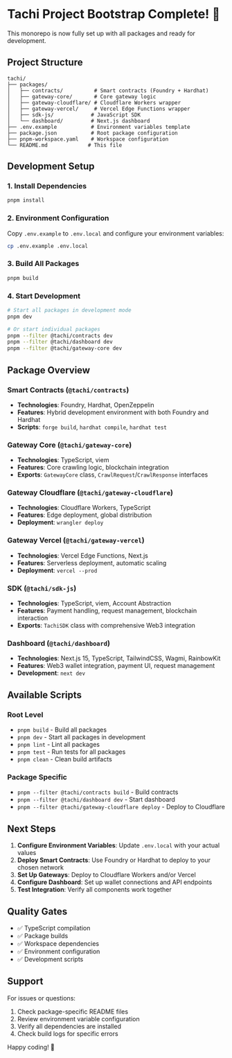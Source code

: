 # Tachi Project Bootstrap Complete! 🎉

This monorepo is now fully set up with all packages and ready for development.

## Project Structure

```
tachi/
├── packages/
│   ├── contracts/          # Smart contracts (Foundry + Hardhat)
│   ├── gateway-core/       # Core gateway logic
│   ├── gateway-cloudflare/ # Cloudflare Workers wrapper
│   ├── gateway-vercel/     # Vercel Edge Functions wrapper
│   ├── sdk-js/            # JavaScript SDK
│   └── dashboard/         # Next.js dashboard
├── .env.example           # Environment variables template
├── package.json           # Root package configuration
├── pnpm-workspace.yaml    # Workspace configuration
└── README.md             # This file
```

## Development Setup

### 1. Install Dependencies
```bash
pnpm install
```

### 2. Environment Configuration
Copy `.env.example` to `.env.local` and configure your environment variables:
```bash
cp .env.example .env.local
```

### 3. Build All Packages
```bash
pnpm build
```

### 4. Start Development
```bash
# Start all packages in development mode
pnpm dev

# Or start individual packages
pnpm --filter @tachi/contracts dev
pnpm --filter @tachi/dashboard dev
pnpm --filter @tachi/gateway-core dev
```

## Package Overview

### Smart Contracts (`@tachi/contracts`)
- **Technologies**: Foundry, Hardhat, OpenZeppelin
- **Features**: Hybrid development environment with both Foundry and Hardhat
- **Scripts**: `forge build`, `hardhat compile`, `hardhat test`

### Gateway Core (`@tachi/gateway-core`)
- **Technologies**: TypeScript, viem
- **Features**: Core crawling logic, blockchain integration
- **Exports**: `GatewayCore` class, `CrawlRequest`/`CrawlResponse` interfaces

### Gateway Cloudflare (`@tachi/gateway-cloudflare`)
- **Technologies**: Cloudflare Workers, TypeScript
- **Features**: Edge deployment, global distribution
- **Deployment**: `wrangler deploy`

### Gateway Vercel (`@tachi/gateway-vercel`)
- **Technologies**: Vercel Edge Functions, Next.js
- **Features**: Serverless deployment, automatic scaling
- **Deployment**: `vercel --prod`

### SDK (`@tachi/sdk-js`)
- **Technologies**: TypeScript, viem, Account Abstraction
- **Features**: Payment handling, request management, blockchain interaction
- **Exports**: `TachiSDK` class with comprehensive Web3 integration

### Dashboard (`@tachi/dashboard`)
- **Technologies**: Next.js 15, TypeScript, TailwindCSS, Wagmi, RainbowKit
- **Features**: Web3 wallet integration, payment UI, request management
- **Development**: `next dev`

## Available Scripts

### Root Level
- `pnpm build` - Build all packages
- `pnpm dev` - Start all packages in development
- `pnpm lint` - Lint all packages
- `pnpm test` - Run tests for all packages
- `pnpm clean` - Clean build artifacts

### Package Specific
- `pnpm --filter @tachi/contracts build` - Build contracts
- `pnpm --filter @tachi/dashboard dev` - Start dashboard
- `pnpm --filter @tachi/gateway-cloudflare deploy` - Deploy to Cloudflare

## Next Steps

1. **Configure Environment Variables**: Update `.env.local` with your actual values
2. **Deploy Smart Contracts**: Use Foundry or Hardhat to deploy to your chosen network
3. **Set Up Gateways**: Deploy to Cloudflare Workers and/or Vercel
4. **Configure Dashboard**: Set up wallet connections and API endpoints
5. **Test Integration**: Verify all components work together

## Quality Gates

- ✅ TypeScript compilation
- ✅ Package builds
- ✅ Workspace dependencies
- ✅ Environment configuration
- ✅ Development scripts

## Support

For issues or questions:
1. Check package-specific README files
2. Review environment variable configuration
3. Verify all dependencies are installed
4. Check build logs for specific errors

Happy coding! 🚀
